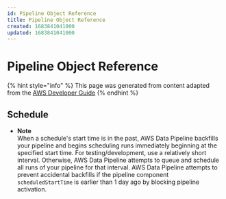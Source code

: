 ```yaml
---
id: Pipeline Object Reference
title: Pipeline Object Reference
created: 1683841041000
updated: 1683841041000
---
```

# Pipeline Object Reference

{% hint style="info" %}
This page was generated from content adapted from the [AWS Developer Guide](https://github.com/awsdocs/aws-data-pipeline-developer-guide.git)
{% endhint %}

## Schedule

- **Note**  
When a schedule's start time is in the past, AWS Data Pipeline backfills your pipeline and begins scheduling runs immediately beginning at the specified start time\. For testing/development, use a relatively short interval\. Otherwise, AWS Data Pipeline attempts to queue and schedule all runs of your pipeline for that interval\. AWS Data Pipeline attempts to prevent accidental backfills if the pipeline component `scheduledStartTime` is earlier than 1 day ago by blocking pipeline activation\.

